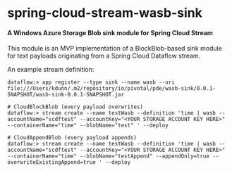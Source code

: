 # spring-cloud-stream-wasb-sink
#### A Windows Azure Storage Blob sink module for Spring Cloud Stream

This module is an MVP implementation of a BlockBlob-based sink module
for text payloads originating from a Spring Cloud Dataflow stream.

An example stream definition:

```
dataflow:> app register --type sink --name wasb --uri file:///Users/kdunn/.m2/repository/io/pivotal/pde/wasb-sink/0.0.1-SNAPSHOT/wasb-sink-0.0.1-SNAPSHOT.jar

# CloudBlockBlob (every payload overwrites)
dataflow:> stream create --name testWasb --definition 'time | wasb --accountName="scdftest" --accountKey="<YOUR STORAGE ACCOUNT KEY HERE>" --containerName="time" --blobName="test" ' --deploy

# CloudAppendBlob (every payload appends)
dataflow:> stream create --name testWasb --definition 'time | wasb --accountName="scdftest" --accountKey="<YOUR STORAGE ACCOUNT KEY HERE>" --containerName="time" --blobName="testAppend" --appendOnly=true --overwriteExistingAppend=true ' --deploy
```
